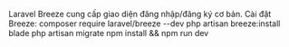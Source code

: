 Laravel Breeze cung cấp giao diện đăng nhập/đăng ký cơ bản. Cài đặt Breeze: 
composer require laravel/breeze --dev
php artisan breeze:install blade
php artisan migrate
npm install && npm run dev
